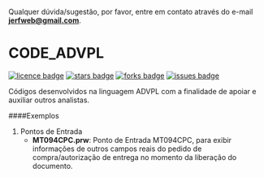 Qualquer dúvida/sugestão, por favor, entre em contato através do e-mail <b><a title="jerfweb@gmail.com" href="mailto:jerfweb@gmail.com">jerfweb@gmail.com</a></b>.

# CODE_ADVPL
[![licence badge]][licence]
[![stars badge]][stars]
[![forks badge]][forks]
[![issues badge]][issues]

[licence badge]:https://img.shields.io/github/license/jerfweb/code_advpl
[stars badge]:https://img.shields.io/github/stars/jerfweb/code_advpl.svg
[forks badge]:https://img.shields.io/github/forks/jerfweb/code_advpl.svg
[issues badge]:https://img.shields.io/github/issues/jerfweb/code_advpl.svg

[licence]:https://github.com/jerfweb/code_advpl/blob/master/LICENSE
[stars]:https://github.com/jerfweb/code_advpl/stargazers
[forks]:https://github.com/jerfweb/code_advpl/network
[issues]:https://github.com/jerfweb/code_advpl/issues

Códigos desenvolvidos na linguagem ADVPL com a finalidade de apoiar e auxiliar outros analistas.


####Exemplos
1. Pontos de Entrada
   * **MT094CPC.prw**: Ponto de Entrada MT094CPC, para exibir informações de outros campos reais do pedido de compra/autorização de entrega no momento da liberação do documento.